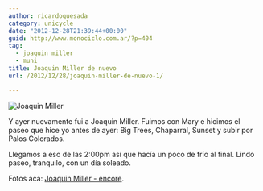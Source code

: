 ```yaml
---
author: ricardoquesada
category: unicycle
date: "2012-12-28T21:39:44+00:00"
guid: http://www.monociclo.com.ar/?p=404
tag:
  - joaquin miller
  - muni
title: Joaquin Miller de nuevo
url: /2012/12/28/joaquin-miller-de-nuevo-1/

---
```

![Joaquin Miller](/images/joaquin-miller-de-nuevo-chaparral.jpg)

Y ayer nuevamente fui a Joaquin Miller. Fuimos con Mary e hicimos el paseo que
hice yo antes de ayer: Big Trees, Chaparral, Sunset y subir por Palos Colorados.

Llegamos a eso de las 2:00pm así que hacía un poco de frío al final.
Lindo paseo, tranquilo, con un día soleado.

Fotos aca: [Joaquin Miller - encore](https://photos.app.goo.gl/JLx42Hscafb6V5VC6).
